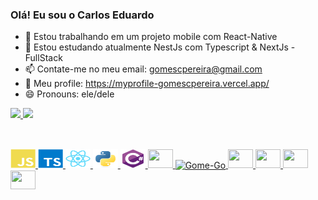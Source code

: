
### Olá! Eu sou o Carlos Eduardo

- 🔭 Estou trabalhando em  um projeto mobile com React-Native
-  🌱 Estou estudando atualmente NestJs com Typescript & NextJs - FullStack
- 📫 Contate-me no meu email: gomescpereira@gmail.com
- 👋 Meu profile: https://myprofile-gomescpereira.vercel.app/
- 😄 Pronouns: ele/dele

 <div>
    <a href="https://myprofile-gomescpereira.vercel.app/">
    <img height="180em" src="https://github-readme-stats.vercel.app/api?username=gomescpereira&show_icons=true&theme=dracula&include_all_commits=true&count_private=true"/>
    <img height="180em" src="https://github-readme-stats.vercel.app/api/top-langs/?username=gomescpereira&layout=compact&langs_count=16&theme=dracula"/>
  </div>

  ##   
 
  <div style="display: inline_block"><br>
  <img align="center alt="Gomes-Js" height="30" width="40" src="https://raw.githubusercontent.com/devicons/devicon/master/icons/javascript/javascript-plain.svg">
  <img align="center alt="Gomes-Ts" height="30" width="40" src="https://raw.githubusercontent.com/devicons/devicon/master/icons/typescript/typescript-plain.svg">
  <img align="center alt="Gomes-React" height="30" width="40" src="https://raw.githubusercontent.com/devicons/devicon/master/icons/react/react-original.svg">
  <img align="center alt="Gomes-Python" height="30" width="40" src="https://raw.githubusercontent.com/devicons/devicon/master/icons/python/python-original.svg">
  <img align="center alt="Gomes-Csharp" height="30" width="40" src="https://raw.githubusercontent.com/devicons/devicon/master/icons/csharp/csharp-original.svg">
  <img align="center alt="Gomes-DotnetCore" height="30" width="40"src="https://cdn.jsdelivr.net/gh/devicons/devicon/icons/dotnetcore/dotnetcore-original.svg" />
  <img align="center"alt="Gome-Go" height="30" width="40" src="https://cdn.jsdelivr.net/gh/devicons/devicon/icons/go/go-original.svg" />
  <img align="center alt="Gomes-NestJs" height="30" width="40" src="https://cdn.jsdelivr.net/gh/devicons/devicon/icons/nestjs/nestjs-plain.svg" />
  <img align="center alt="Gomes-Kubernetes" height="30" width="40" src="https://cdn.jsdelivr.net/gh/devicons/devicon/icons/kubernetes/kubernetes-plain-wordmark.svg" />
  <img align="center alt="Gomes-Kubernetes" height="30" width="40" src="https://cdn.jsdelivr.net/gh/devicons/devicon/icons/docker/docker-original.svg" />
  <img  align="center alt="Gomes-NestJs" height="30" width="40" src="https://cdn.jsdelivr.net/gh/devicons/devicon/icons/android/android-original.svg" />
          
          
                           
          
 </div>

 <div>
